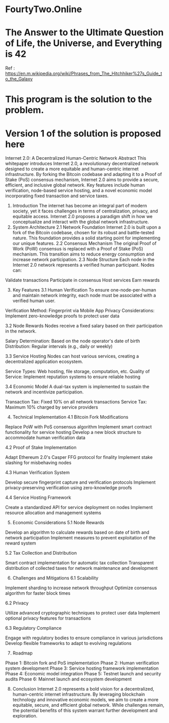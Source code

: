 # FourtyTwo.Online
# The Answer to the Ultimate Question of Life, the Universe, and Everything is 42
Ref : https://en.m.wikipedia.org/wiki/Phrases_from_The_Hitchhiker%27s_Guide_to_the_Galaxy
# This program is the solution to the problem.
# Version 1 of the solution is proposed here

Internet 2.0: A Decentralized Human-Centric Network
Abstract
This whitepaper introduces Internet 2.0, a revolutionary decentralized network designed to create a more equitable and human-centric internet infrastructure. By forking the Bitcoin codebase and adapting it to a Proof of Stake (PoS) consensus mechanism, Internet 2.0 aims to provide a secure, efficient, and inclusive global network. Key features include human verification, node-based service hosting, and a novel economic model incorporating fixed transaction and service taxes.
1. Introduction
The internet has become an integral part of modern society, yet it faces challenges in terms of centralization, privacy, and equitable access. Internet 2.0 proposes a paradigm shift in how we conceptualize and interact with the global network infrastructure.
2. System Architecture
2.1 Network Foundation
Internet 2.0 is built upon a fork of the Bitcoin codebase, chosen for its robust and battle-tested nature. This foundation provides a solid starting point for implementing our unique features.
2.2 Consensus Mechanism
The original Proof of Work (PoW) consensus is replaced with a Proof of Stake (PoS) mechanism. This transition aims to reduce energy consumption and increase network participation.
2.3 Node Structure
Each node in the Internet 2.0 network represents a verified human participant. Nodes can:

Validate transactions
Participate in consensus
Host services
Earn rewards

3. Key Features
3.1 Human Verification
To ensure one-node-per-human and maintain network integrity, each node must be associated with a verified human user.

Verification Method: Fingerprint via Mobile App
Privacy Considerations: Implement zero-knowledge proofs to protect user data

3.2 Node Rewards
Nodes receive a fixed salary based on their participation in the network.

Salary Determination: Based on the node operator's date of birth
Distribution: Regular intervals (e.g., daily or weekly)

3.3 Service Hosting
Nodes can host various services, creating a decentralized application ecosystem.

Service Types: Web hosting, file storage, computation, etc.
Quality of Service: Implement reputation systems to ensure reliable hosting

3.4 Economic Model
A dual-tax system is implemented to sustain the network and incentivize participation.

Transaction Tax: Fixed 10% on all network transactions
Service Tax: Maximum 10% charged by service providers

4. Technical Implementation
4.1 Bitcoin Fork Modifications

Replace PoW with PoS consensus algorithm
Implement smart contract functionality for service hosting
Develop a new block structure to accommodate human verification data

4.2 Proof of Stake Implementation

Adapt Ethereum 2.0's Casper FFG protocol for finality
Implement stake slashing for misbehaving nodes

4.3 Human Verification System

Develop secure fingerprint capture and verification protocols
Implement privacy-preserving verification using zero-knowledge proofs

4.4 Service Hosting Framework

Create a standardized API for service deployment on nodes
Implement resource allocation and management systems

5. Economic Considerations
5.1 Node Rewards

Develop an algorithm to calculate rewards based on date of birth and network participation
Implement measures to prevent exploitation of the reward system

5.2 Tax Collection and Distribution

Smart contract implementation for automatic tax collection
Transparent distribution of collected taxes for network maintenance and development

6. Challenges and Mitigations
6.1 Scalability

Implement sharding to increase network throughput
Optimize consensus algorithm for faster block times

6.2 Privacy

Utilize advanced cryptographic techniques to protect user data
Implement optional privacy features for transactions

6.3 Regulatory Compliance

Engage with regulatory bodies to ensure compliance in various jurisdictions
Develop flexible frameworks to adapt to evolving regulations

7. Roadmap

Phase 1: Bitcoin fork and PoS implementation
Phase 2: Human verification system development
Phase 3: Service hosting framework implementation
Phase 4: Economic model integration
Phase 5: Testnet launch and security audits
Phase 6: Mainnet launch and ecosystem development

8. Conclusion
Internet 2.0 represents a bold vision for a decentralized, human-centric internet infrastructure. By leveraging blockchain technology and innovative economic models, we aim to create a more equitable, secure, and efficient global network. While challenges remain, the potential benefits of this system warrant further development and exploration.
